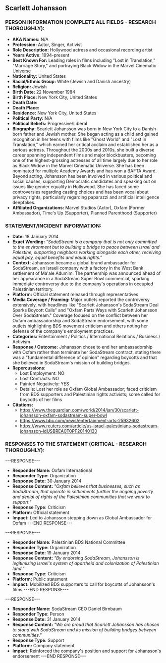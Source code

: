 ## Scarlett Johansson

### PERSON INFORMATION (COMPLETE ALL FIELDS - RESEARCH THOROUGHLY):

- **AKA Names:** N/A
- **Profession:** Actor, Singer, Activist
- **Role Description:** Hollywood actress and occasional recording artist
- **Years Active:** 1994-present
- **Best Known For:** Leading roles in films including "Lost in Translation," "Marriage Story," and portraying Black Widow in the Marvel Cinematic Universe
- **Nationality:** United States
- **Racial/Ethnic Group:** White (Jewish and Danish ancestry)
- **Religion:** Jewish
- **Birth Date:** 22 November 1984
- **Birth Place:** New York City, United States
- **Death Date:** 
- **Death Place:** 
- **Residence:** New York City, United States
- **Political Party:** N/A
- **Political Beliefs:** Progressive/Liberal
- **Biography:** Scarlett Johansson was born in New York City to a Danish-born father and Jewish mother. She began acting as a child and gained recognition in her teens with films like "Ghost World" and "Lost in Translation," which earned her critical acclaim and established her as a serious actress. Throughout the 2000s and 2010s, she built a diverse career spanning independent films and major blockbusters, becoming one of the highest-grossing actresses of all time largely due to her role as Black Widow in the Marvel Cinematic Universe. She has been nominated for multiple Academy Awards and has won a BAFTA Award. Beyond acting, Johansson has been involved in various political and social causes, supporting Democratic candidates and speaking out on issues like gender equality in Hollywood. She has faced some controversies regarding casting choices and has been vocal about privacy rights, particularly regarding paparazzi and artificial intelligence deepfakes.
- **Affiliated Organizations:** Marvel Studios (Actor), Oxfam (Former Ambassador), Time's Up (Supporter), Planned Parenthood (Supporter)

### STATEMENT/INCIDENT INFORMATION:
- **Date:** 18 January 2014
- **Exact Wording:** *"SodaStream is a company that is not only committed to the environment but to building a bridge to peace between Israel and Palestine, supporting neighbors working alongside each other, receiving equal pay, equal benefits and equal rights."*
- **Context:** Johansson became a global brand ambassador for SodaStream, an Israeli company with a factory in the West Bank settlement of Ma'ale Adumim. The partnership was announced ahead of her appearance in a SodaStream Super Bowl commercial, sparking immediate controversy due to the company's operations in occupied Palestinian territory.
- **Platform:** Official statement released through representatives
- **Media Coverage / Framing:** Major outlets reported the controversy extensively, with headlines like "Scarlett Johansson's SodaStream Deal Sparks Boycott Calls" and "Oxfam Parts Ways with Scarlett Johansson Over SodaStream." Coverage focused on the conflict between her Oxfam ambassadorship and SodaStream endorsement, with some outlets highlighting BDS movement criticism and others noting her defense of the company's employment practices.
- **Categories:** Entertainment / Politics / International Relations / Business / Activism
- **Response / Outcome:** Johansson chose to end her ambassadorship with Oxfam rather than terminate her SodaStream contract, stating there was a "fundamental difference of opinion" regarding boycotts and that she believed in SodaStream's mission of building bridges.
- **Repercussions:**
  - Lost Employment: NO
  - Lost Contracts: NO
  - Painted Negatively: YES
  - Details: Lost her role as Oxfam Global Ambassador; faced criticism from BDS supporters and Palestinian rights activists; some called for boycotts of her films
- **Citations:** 
  - https://www.theguardian.com/world/2014/jan/30/scarlett-johansson-oxfam-sodastream-super-bowl
  - https://www.bbc.com/news/entertainment-arts-25932602
  - https://www.reuters.com/article/us-israel-palestinians-sodastream-johansson-idUSBREA0T0PF20140130

### RESPONSES TO THE STATEMENT (CRITICAL - RESEARCH THOROUGHLY):

---RESPONSE---
- **Responder Name:** Oxfam International
- **Responder Type:** Organization
- **Response Date:** 30 January 2014
- **Response Content:** *"Oxfam believes that businesses, such as SodaStream, that operate in settlements further the ongoing poverty and denial of rights of the Palestinian communities that we work to support."*
- **Response Type:** Criticism
- **Platform:** Official statement
- **Impact:** Led to Johansson stepping down as Global Ambassador for Oxfam
---END RESPONSE---

---RESPONSE---
- **Responder Name:** Palestinian BDS National Committee
- **Responder Type:** Organization
- **Response Date:** 19 January 2014
- **Response Content:** *"By endorsing SodaStream, Johansson is legitimizing Israel's system of apartheid and colonization of Palestinian land."*
- **Response Type:** Criticism
- **Platform:** Public statement
- **Impact:** Mobilized BDS supporters to call for boycotts of Johansson's films
---END RESPONSE---

---RESPONSE---
- **Responder Name:** SodaStream CEO Daniel Birnbaum
- **Responder Type:** Person
- **Response Date:** 31 January 2014
- **Response Content:** *"We are proud that Scarlett Johansson has chosen to stand with SodaStream and its mission of building bridges between communities."*
- **Response Type:** Support
- **Platform:** Company statement
- **Impact:** Reinforced the company's position and support for Johansson's endorsement
---END RESPONSE---